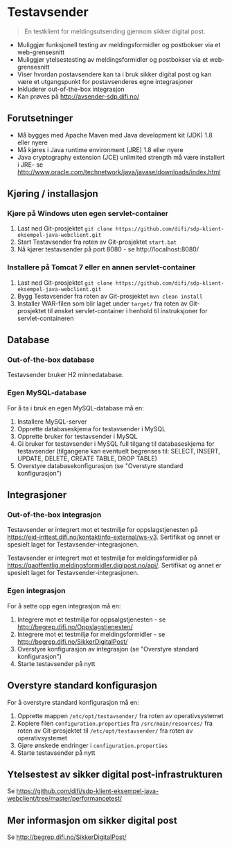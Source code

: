# Testavsender

> En testklient for meldingsutsending gjennom sikker digital post.

- Muliggjør funksjonell testing av meldingsformidler og postbokser via et web-grensesnitt
- Muliggjør ytelsestesting av meldingsformidler og postbokser via et web-grensesnitt
- Viser hvordan postavsendere kan ta i bruk sikker digital post og kan være et utgangspunkt for postavsenderes egne integrasjoner
- Inkluderer out-of-the-box integrasjon
- Kan prøves på http://avsender-sdp.difi.no/

## Forutsetninger

- Må bygges med Apache Maven med Java development kit (JDK) 1.8 eller nyere
- Må kjøres i Java runtime environment (JRE) 1.8 eller nyere
- Java cryptography extension (JCE) unlimited strength må være installert i JRE- se http://www.oracle.com/technetwork/java/javase/downloads/index.html

## Kjøring / installasjon

### Kjøre på Windows uten egen servlet-container

1. Last ned Git-prosjektet `git clone https://github.com/difi/sdp-klient-eksempel-java-webclient.git`
2. Start Testavsender fra roten av Git-prosjektet `start.bat`
3. Nå kjører testavsender på port 8080 - se http://localhost:8080/

### Installere på Tomcat 7 eller en annen servlet-container

1. Last ned Git-prosjektet `git clone https://github.com/difi/sdp-klient-eksempel-java-webclient.git`
2. Bygg Testavsender fra roten av Git-prosjektet `mvn clean install`
3. Installer WAR-filen som blir laget under `target/` fra roten av Git-prosjektet til ønsket servlet-container i henhold til instruksjoner for servlet-containeren

## Database

### Out-of-the-box database

Testavsender bruker H2 minnedatabase.

### Egen MySQL-database

For å ta i bruk en egen MySQL-database må en:

1. Installere MySQL-server
2. Opprette databaseskjema for testavsender i MySQL
3. Opprette bruker for testavsender i MySQL
4. Gi bruker for testavsender i MySQL full tilgang til databaseskjema for testavsender (tilgangene kan eventuelt begrenses til: SELECT, INSERT, UPDATE, DELETE, CREATE TABLE, DROP TABLE)
5. Overstyre databasekonfigurasjon (se "Overstyre standard konfigurasjon")

## Integrasjoner

### Out-of-the-box integrasjon

Testavsender er integrert mot et testmiljø for oppslagstjenesten på https://eid-inttest.difi.no/kontaktinfo-external/ws-v3. Sertifikat og annet er spesielt laget for Testavsender-integrasjonen.

Testavsender er integrert mot et testmiljø for meldingsformidler på https://qaoffentlig.meldingsformidler.digipost.no/api/. Sertifikat og annet er spesielt laget for Testavsender-integrasjonen.

### Egen integrasjon

For å sette opp egen integrasjon må en:

1. Integrere mot et testmiljø for oppsalgstjenesten - se http://begrep.difi.no/Oppslagstjenesten/
2. Integrere mot et testmiljø for meldingsformidler - se http://begrep.difi.no/SikkerDigitalPost/
3. Overstyre konfigurasjon av integrasjon (se "Overstyre standard konfigurasjon")
4. Starte testavsender på nytt

## Overstyre standard konfigurasjon

For å overstyre standard konfigurasjon må en:

1. Opprette mappen `/etc/opt/testavsender/` fra roten av operativsystemet
2. Kopiere filen `configuration.properties` fra `/src/main/resources/` fra roten av Git-prosjektet til `/etc/opt/testavsender/` fra roten av operativsystemet
3. Gjøre ønskede endringer i `configuration.properties`
4. Starte testavsender på nytt

## Ytelsestest av sikker digital post-infrastrukturen

Se https://github.com/difi/sdp-klient-eksempel-java-webclient/tree/master/performancetest/

## Mer informasjon om sikker digital post

Se http://begrep.difi.no/SikkerDigitalPost/

